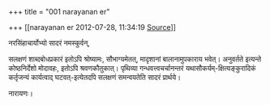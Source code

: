 +++
title = "001 narayanan er"

+++
[[narayanan er	2012-07-28, 11:34:19 [Source](https://groups.google.com/g/bvparishat/c/2fzSgrsYILs)]]



नरसिंहाचार्योभ्यो सादरं नमस्कुर्वन्,

सलक्षणं शाब्दबोधप्रकारं इतोऽपि श्रोष्यामः, सौभाग्यमेतत्, मादृशानां बालानामुपकाराय भवेत्। अनुवर्तते इत्यन्ते कोष्ठनिर्देशो मोदावहः, इतोऽपि श्रवणकौतुकात्। पृथिव्या गन्धवत्त्वचर्चानन्तरं यथासौकर्यम्-क्षित्यङ्कुरादिकं कर्तृजन्यं कार्यत्वाद् घटवत्-इत्येतदपि सलक्षणं समन्वयतेति सादरं प्रार्थये।

नारायणः।

  

